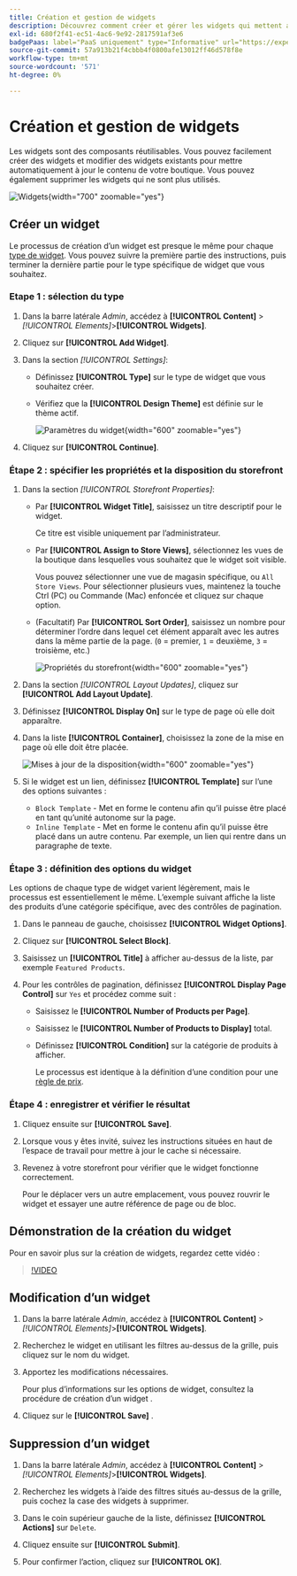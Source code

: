 ```yaml
---
title: Création et gestion de widgets
description: Découvrez comment créer et gérer les widgets qui mettent automatiquement à jour le contenu de votre boutique.
exl-id: 680f2f41-ec51-4ac6-9e92-2817591af3e6
badgePaas: label="PaaS uniquement" type="Informative" url="https://experienceleague.adobe.com/fr/docs/commerce/user-guides/product-solutions" tooltip="S’applique uniquement aux projets Adobe Commerce on Cloud (infrastructure PaaS gérée par Adobe) et aux projets On-premise."
source-git-commit: 57a913b21f4cbbb4f0800afe13012ff46d578f8e
workflow-type: tm+mt
source-wordcount: '571'
ht-degree: 0%

---
```


# Création et gestion de widgets

Les widgets sont des composants réutilisables. Vous pouvez facilement créer des widgets et modifier des widgets existants pour mettre automatiquement à jour le contenu de votre boutique. Vous pouvez également supprimer les widgets qui ne sont plus utilisés.

![ Widgets ](./assets/widgets.png){width="700" zoomable="yes"}

## Créer un widget

Le processus de création d’un widget est presque le même pour chaque [type de widget](widgets.md#widget-types). Vous pouvez suivre la première partie des instructions, puis terminer la dernière partie pour le type spécifique de widget que vous souhaitez.

### Etape 1 : sélection du type

1. Dans la barre latérale _Admin_, accédez à **[!UICONTROL Content]** > _[!UICONTROL Elements]_>**[!UICONTROL Widgets]**.

1. Cliquez sur **[!UICONTROL Add Widget]**.

1. Dans la section _[!UICONTROL Settings]_:

   - Définissez **[!UICONTROL Type]** sur le type de widget que vous souhaitez créer.

   - Vérifiez que la **[!UICONTROL Design Theme]** est définie sur le thème actif.

     ![Paramètres du widget](./assets/widget-settings.png){width="600" zoomable="yes"}

1. Cliquez sur **[!UICONTROL Continue]**.

### Étape 2 : spécifier les propriétés et la disposition du storefront

1. Dans la section _[!UICONTROL Storefront Properties]_:

   - Par **[!UICONTROL Widget Title]**, saisissez un titre descriptif pour le widget.

     Ce titre est visible uniquement par l’administrateur.

   - Par **[!UICONTROL Assign to Store Views]**, sélectionnez les vues de la boutique dans lesquelles vous souhaitez que le widget soit visible.

     Vous pouvez sélectionner une vue de magasin spécifique, ou `All Store Views`. Pour sélectionner plusieurs vues, maintenez la touche Ctrl (PC) ou Commande (Mac) enfoncée et cliquez sur chaque option.

   - (Facultatif) Par **[!UICONTROL Sort Order]**, saisissez un nombre pour déterminer l’ordre dans lequel cet élément apparaît avec les autres dans la même partie de la page. (`0` = premier, `1` = deuxième, `3` = troisième, etc.)

     ![Propriétés du storefront](./assets/widget-storefront-properties.png){width="600" zoomable="yes"}

1. Dans la section _[!UICONTROL Layout Updates]_, cliquez sur **[!UICONTROL Add Layout Update]**.

1. Définissez **[!UICONTROL Display On]** sur le type de page où elle doit apparaître.

1. Dans la liste **[!UICONTROL Container]**, choisissez la zone de la mise en page où elle doit être placée.

   ![ Mises à jour de la disposition ](./assets/widget-layout-update-home-page.png){width="600" zoomable="yes"}

1. Si le widget est un lien, définissez **[!UICONTROL Template]** sur l’une des options suivantes :

   - `Block Template` - Met en forme le contenu afin qu’il puisse être placé en tant qu’unité autonome sur la page.
   - `Inline Template` - Met en forme le contenu afin qu’il puisse être placé dans un autre contenu. Par exemple, un lien qui rentre dans un paragraphe de texte.

### Étape 3 : définition des options du widget

Les options de chaque type de widget varient légèrement, mais le processus est essentiellement le même. L’exemple suivant affiche la liste des produits d’une catégorie spécifique, avec des contrôles de pagination.

1. Dans le panneau de gauche, choisissez **[!UICONTROL Widget Options]**.

1. Cliquez sur **[!UICONTROL Select Block]**.

1. Saisissez un **[!UICONTROL Title]** à afficher au-dessus de la liste, par exemple `Featured Products`.

1. Pour les contrôles de pagination, définissez **[!UICONTROL Display Page Control]** sur `Yes` et procédez comme suit :

   - Saisissez le **[!UICONTROL Number of Products per Page]**.

   - Saisissez le **[!UICONTROL Number of Products to Display]** total.

   - Définissez **[!UICONTROL Condition]** sur la catégorie de produits à afficher.

     Le processus est identique à la définition d’une condition pour une [règle de prix](../merchandising-promotions/price-rules-catalog.md).

### Étape 4 : enregistrer et vérifier le résultat

1. Cliquez ensuite sur **[!UICONTROL Save]**.

1. Lorsque vous y êtes invité, suivez les instructions situées en haut de l’espace de travail pour mettre à jour le cache si nécessaire.

1. Revenez à votre storefront pour vérifier que le widget fonctionne correctement.

   Pour le déplacer vers un autre emplacement, vous pouvez rouvrir le widget et essayer une autre référence de page ou de bloc.

## Démonstration de la création du widget

Pour en savoir plus sur la création de widgets, regardez cette vidéo :

>[!VIDEO](https://video.tv.adobe.com/v/343786?quality=12&learn=on)

## Modification d’un widget

1. Dans la barre latérale _Admin_, accédez à **[!UICONTROL Content]** > _[!UICONTROL Elements]_>**[!UICONTROL Widgets]**.

1. Recherchez le widget en utilisant les filtres au-dessus de la grille, puis cliquez sur le nom du widget.

1. Apportez les modifications nécessaires.

   Pour plus d’informations sur les options de widget, consultez la procédure de création d’un widget .

1. Cliquez sur le **[!UICONTROL Save]** .

## Suppression d’un widget

1. Dans la barre latérale _Admin_, accédez à **[!UICONTROL Content]** > _[!UICONTROL Elements]_>**[!UICONTROL Widgets]**.

1. Recherchez les widgets à l’aide des filtres situés au-dessus de la grille, puis cochez la case des widgets à supprimer.

1. Dans le coin supérieur gauche de la liste, définissez **[!UICONTROL Actions]** sur `Delete`.

1. Cliquez ensuite sur **[!UICONTROL Submit]**.

1. Pour confirmer l’action, cliquez sur **[!UICONTROL OK]**.
